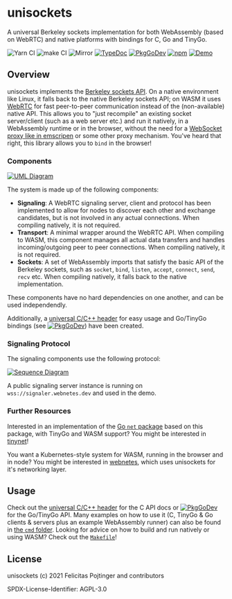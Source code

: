 # unisockets

A universal Berkeley sockets implementation for both WebAssembly (based on WebRTC) and native platforms with bindings for C, Go and TinyGo.

![Yarn CI](https://github.com/alphahorizonio/unisockets/workflows/Yarn%20CI/badge.svg)
![make CI](https://github.com/alphahorizonio/unisockets/workflows/make%20CI/badge.svg)
![Mirror](https://github.com/alphahorizonio/unisockets/workflows/Mirror/badge.svg)
[![TypeDoc](https://img.shields.io/badge/TypeScript-Documentation-informational)](https://alphahorizonio.github.io/unisockets/)
[![PkgGoDev](https://pkg.go.dev/badge/github.com/alphahorizonio/unisockets)](https://pkg.go.dev/github.com/alphahorizonio/unisockets)
[![npm](https://img.shields.io/npm/v/@alphahorizonio/unisockets)](https://www.npmjs.com/package/@alphahorizonio/unisockets)
[![Demo](https://img.shields.io/badge/Demo-unisockets.netlify.app-blueviolet)](https://unisockets.netlify.app/)

## Overview

unisockets implements the [Berkeley sockets API](https://en.wikipedia.org/wiki/Berkeley_sockets). On a native environment like Linux, it falls back to the native Berkeley sockets API; on WASM it uses [WebRTC](https://webrtc.org/) for fast peer-to-peer communication instead of the (non-available) native API. This allows you to "just recompile" an existing socket server/client (such as a web server etc.) and run it natively, in a WebAssembly runtime or in the browser, without the need for a [WebSocket proxy like in emscripen](https://emscripten.org/docs/porting/networking.html) or some other proxy mechanism. You've heard that right, this library allows you to `bind` in the browser!

### Components

[![UML Diagram](https://alphahorizonio.github.io/unisockets/media/diagram.svg)](https://alphahorizonio.github.io/unisockets/media/diagram.svg)

The system is made up of the following components:

- **Signaling**: A WebRTC signaling server, client and protocol has been implemented to allow for nodes to discover each other and exchange candidates, but is not involved in any actual connections. When compiling natively, it is not required.
- **Transport**: A minimal wrapper around the WebRTC API. When compiling to WASM, this component manages all actual data transfers and handles incoming/outgoing peer to peer connections. When compiling natively, it is not required.
- **Sockets**: A set of WebAssembly imports that satisfy the basic API of the Berkeley sockets, such as `socket`, `bind`, `listen`, `accept`, `connect`, `send`, `recv` etc. When compiling natively, it falls back to the native implementation.

These components have no hard dependencies on one another, and can be used independendly.

Additionally, a [universal C/C++ header](https://github.com/alphahorizonio/unisockets/blob/main/cmd/c_echo_client/unisockets.h) for easy usage and Go/TinyGo bindings (see [![PkgGoDev](https://pkg.go.dev/badge/github.com/alphahorizonio/unisockets/pkg/unisockets)](https://pkg.go.dev/github.com/alphahorizonio/unisockets/pkg/unisockets)) have been created.

### Signaling Protocol

The signaling components use the following protocol:

[![Sequence Diagram](https://alphahorizonio.github.io/unisockets/media/sequence.svg)](https://alphahorizonio.github.io/unisockets/media/sequence.svg)

A public signaling server instance is running on `wss://signaler.webnetes.dev` and used in the demo.

### Further Resources

Interested in an implementation of the [Go `net` package](https://golang.org/pkg/net/) based on this package, with TinyGo and WASM support? You might be interested in [tinynet](https://github.com/alphahorizonio/tinynet)!

You want a Kubernetes-style system for WASM, running in the browser and in node? You might be interested in [webnetes](https://github.com/alphahorizonio/webnetes), which uses unisockets for it's networking layer.

## Usage

Check out the [universal C/C++ header](https://github.com/alphahorizonio/unisockets/blob/main/cmd/c_echo_client/unisockets.h) for the C API docs or [![PkgGoDev](https://pkg.go.dev/badge/github.com/alphahorizonio/unisockets)](https://pkg.go.dev/github.com/alphahorizonio/unisockets) for the Go/TinyGo API. Many examples on how to use it (C, TinyGo & Go clients & servers plus an example WebAssembly runner) can also be found in [the `cmd` folder](https://github.com/alphahorizonio/unisockets/blob/main/cmd). Looking for advice on how to build and run natively or using WASM? Check out the [`Makefile`](https://github.com/alphahorizonio/unisockets/blob/main/Makefile)!

## License

unisockets (c) 2021 Felicitas Pojtinger and contributors

SPDX-License-Identifier: AGPL-3.0
